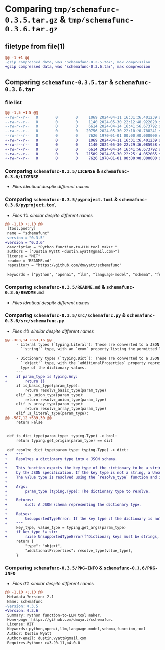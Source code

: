# Comparing `tmp/schemafunc-0.3.5.tar.gz` & `tmp/schemafunc-0.3.6.tar.gz`

## filetype from file(1)

```diff
@@ -1 +1 @@
-gzip compressed data, was "schemafunc-0.3.5.tar", max compression
+gzip compressed data, was "schemafunc-0.3.6.tar", max compression
```

## Comparing `schemafunc-0.3.5.tar` & `schemafunc-0.3.6.tar`

### file list

```diff
@@ -1,5 +1,5 @@
--rw-r--r--   0        0        0     1069 2024-04-11 16:31:26.401239 schemafunc-0.3.5/LICENSE
--rw-r--r--   0        0        0     1140 2024-05-30 22:12:48.922020 schemafunc-0.3.5/pyproject.toml
--rw-r--r--   0        0        0     6614 2024-04-14 16:41:56.673792 schemafunc-0.3.5/README.md
--rw-r--r--   0        0        0    20756 2024-05-30 22:10:20.788241 schemafunc-0.3.5/src/schemafunc.py
--rw-r--r--   0        0        0     7626 1970-01-01 00:00:00.000000 schemafunc-0.3.5/PKG-INFO
+-rw-r--r--   0        0        0     1069 2024-04-11 16:31:26.401239 schemafunc-0.3.6/LICENSE
+-rw-r--r--   0        0        0     1140 2024-05-30 22:29:36.085958 schemafunc-0.3.6/pyproject.toml
+-rw-r--r--   0        0        0     6614 2024-04-14 16:41:56.673792 schemafunc-0.3.6/README.md
+-rw-r--r--   0        0        0    21509 2024-05-30 22:25:14.052065 schemafunc-0.3.6/src/schemafunc.py
+-rw-r--r--   0        0        0     7626 1970-01-01 00:00:00.000000 schemafunc-0.3.6/PKG-INFO
```

### Comparing `schemafunc-0.3.5/LICENSE` & `schemafunc-0.3.6/LICENSE`

 * *Files identical despite different names*

### Comparing `schemafunc-0.3.5/pyproject.toml` & `schemafunc-0.3.6/pyproject.toml`

 * *Files 1% similar despite different names*

```diff
@@ -1,10 +1,10 @@
 [tool.poetry]
 name = "schemafunc"
-version = "0.3.5"
+version = "0.3.6"
 description = "Python function-to-LLM tool maker."
 authors = ["Dustin Wyatt <dustin.wyatt@gmail.com>"]
 license = "MIT"
 readme = "README.md"
 repository = "https://github.com/dmwyatt/schemafunc"
 
 keywords = ["python", "openai", "llm", "language-model", "schema", "function", "tool"]
```

### Comparing `schemafunc-0.3.5/README.md` & `schemafunc-0.3.6/README.md`

 * *Files identical despite different names*

### Comparing `schemafunc-0.3.5/src/schemafunc.py` & `schemafunc-0.3.6/src/schemafunc.py`

 * *Files 4% similar despite different names*

```diff
@@ -363,14 +363,16 @@
     - Literal types (`typing.Literal`): These are converted to a JSON Schema
       `'string'` type, with an `enum` property listing the permitted literal values.
 
     - Dictionary types (`typing.Dict`): These are converted to a JSON Schema
       `'object'` type, with the `additionalProperties` property representing the
       type of the dictionary values.
     """
+    if param_type is typing.Any:
+        return {}
     if is_basic_type(param_type):
         return resolve_basic_type(param_type)
     elif is_union_type(param_type):
         return resolve_union_type(param_type)
     elif is_array_type(param_type):
         return resolve_array_type(param_type)
     elif is_literal_type(param_type):
@@ -587,12 +589,30 @@
     return False
 
 
 def is_dict_type(param_type: typing.Type) -> bool:
     return typing.get_origin(param_type) == dict
 
 def resolve_dict_type(param_type: typing.Type) -> dict:
+    """
+    Resolves a dictionary type into a JSON schema.
+
+    This function expects the key type of the dictionary to be a string, as required
+    by the JSON specification. If the key type is not a string, a UnsupportedTypeError is raised.
+    The value type is resolved using the `resolve_type` function and included in the schema.
+
+    Args:
+        param_type (typing.Type): The dictionary type to resolve.
+
+    Returns:
+        dict: A JSON schema representing the dictionary type.
+
+    Raises:
+        UnsupportedTypeError: If the key type of the dictionary is not a string.
+    """
     key_type, value_type = typing.get_args(param_type)
+    if key_type != str:
+        raise UnsupportedTypeError(f"Dictionary keys must be strings, not {key_type}")
     return {
         "type": "object",
         "additionalProperties": resolve_type(value_type),
     }
```

### Comparing `schemafunc-0.3.5/PKG-INFO` & `schemafunc-0.3.6/PKG-INFO`

 * *Files 0% similar despite different names*

```diff
@@ -1,10 +1,10 @@
 Metadata-Version: 2.1
 Name: schemafunc
-Version: 0.3.5
+Version: 0.3.6
 Summary: Python function-to-LLM tool maker.
 Home-page: https://github.com/dmwyatt/schemafunc
 License: MIT
 Keywords: python,openai,llm,language-model,schema,function,tool
 Author: Dustin Wyatt
 Author-email: dustin.wyatt@gmail.com
 Requires-Python: >=3.10.11,<4.0.0
```

